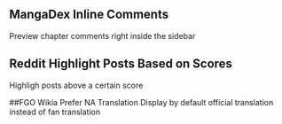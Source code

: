 ## MangaDex Inline Comments
Preview chapter comments right inside the sidebar

## Reddit Highlight Posts Based on Scores
Highligh posts above a certain score

##FGO Wikia Prefer NA Translation
Display by default official translation instead of fan translation